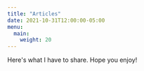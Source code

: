 ```yaml
---
title: "Articles"
date: 2021-10-31T12:00:00-05:00
menu:
  main:
    weight: 20
---
```

Here's what I have to share. Hope you enjoy!
